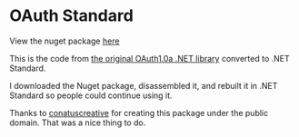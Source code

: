 # OAuth Standard

View the nuget package [here](https://www.nuget.org/packages/OAuthStandard/1.0.0)

This is the code from [the original OAuth1.0a .NET library](https://www.nuget.org/packages/OAuth/) converted to .NET Standard.

I downloaded the Nuget package, disassembled it, and rebuilt it in .NET Standard so people could continue using it.

Thanks to [conatuscreative](https://www.nuget.org/profiles/conatuscreative) for creating this package under the public domain. That was a nice thing to do.

